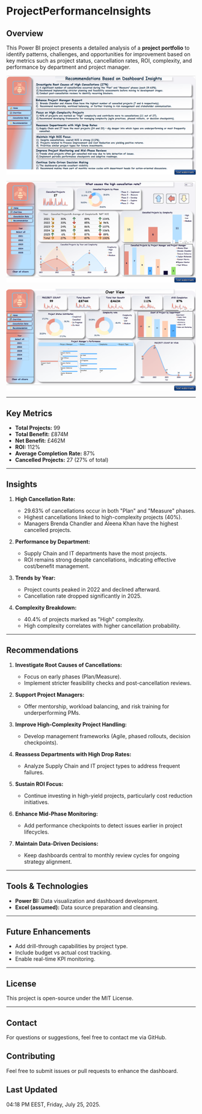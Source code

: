 # ProjectPerformanceInsights

## Overview

This Power BI project presents a detailed analysis of a **project portfolio** to identify patterns, challenges, and opportunities for improvement based on key metrics such as project status, cancellation rates, ROI, complexity, and performance by department and project manager.

![Overview](./PBIDesktop_lPjRbXfacX.png)

![Cancellation Analysis](./PBIDesktop_WaYx04K73u.png)

![Recommendations](./PBIDesktop_ozctGfNYZa.png)

---

## Key Metrics

- **Total Projects:** 99
- **Total Benefit:** £874M
- **Net Benefit:** £462M
- **ROI:** 112%
- **Average Completion Rate:** 87%
- **Cancelled Projects:** 27 (27% of total)

---

## Insights

1. **High Cancellation Rate:**
   - 29.63% of cancellations occur in both "Plan" and "Measure" phases.
   - Highest cancellations linked to high-complexity projects (40%).
   - Managers Brenda Chandler and Aleena Khan have the highest cancelled projects.

2. **Performance by Department:**
   - Supply Chain and IT departments have the most projects.
   - ROI remains strong despite cancellations, indicating effective cost/benefit management.

3. **Trends by Year:**
   - Project counts peaked in 2022 and declined afterward.
   - Cancellation rate dropped significantly in 2025.

4. **Complexity Breakdown:**
   - 40.4% of projects marked as "High" complexity.
   - High complexity correlates with higher cancellation probability.

---

## Recommendations

1. **Investigate Root Causes of Cancellations:**
   - Focus on early phases (Plan/Measure).
   - Implement stricter feasibility checks and post-cancellation reviews.

2. **Support Project Managers:**
   - Offer mentorship, workload balancing, and risk training for underperforming PMs.

3. **Improve High-Complexity Project Handling:**
   - Develop management frameworks (Agile, phased rollouts, decision checkpoints).

4. **Reassess Departments with High Drop Rates:**
   - Analyze Supply Chain and IT project types to address frequent failures.

5. **Sustain ROI Focus:**
   - Continue investing in high-yield projects, particularly cost reduction initiatives.

6. **Enhance Mid-Phase Monitoring:**
   - Add performance checkpoints to detect issues earlier in project lifecycles.

7. **Maintain Data-Driven Decisions:**
   - Keep dashboards central to monthly review cycles for ongoing strategy alignment.

---

## Tools & Technologies

- **Power BI:** Data visualization and dashboard development.
- **Excel (assumed):** Data source preparation and cleansing.

---

## Future Enhancements

- Add drill-through capabilities by project type.
- Include budget vs actual cost tracking.
- Enable real-time KPI monitoring.

---

## License

This project is open-source under the MIT License.

---

## Contact

For questions or suggestions, feel free to contact me via GitHub.


## Contributing
Feel free to submit issues or pull requests to enhance the dashboard.

## Last Updated
04:18 PM EEST, Friday, July 25, 2025.
